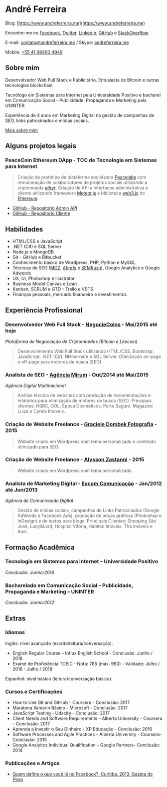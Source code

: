 # André Ferreira

Blog: [https://www.andreferreira.me](https://www.andreferreira.me)

Encontre-me no [Facebook](https://www.facebook.com/aferreira44), [Twitter](https://twitter.com/aferreira44), [LinkedIn](https://www.linkedin.com/in/aferreira44/), [GitHub](https://github.com/aferreira44) e [StackOverflow](https://stackoverflow.com/users/3196610/andr%C3%A9-ferreira).
 
E-mail: [contato@andreferreira.me](mailto:contato@andreferreira.me) / Skype: [andreferreira.me](skype:andreferreira.me?call)

Mobile: [+55 41 98460 4949](tel:+5541984604949)

## Sobre mim

Desenvolvedor Web Full Stack e Publicitário. Entusiasta de Bitcoin e outras tecnologias blockchain.

Tecnólogo em Sistemas para Internet pela Universidade Positivo e bacharel em Comunicação Social - Publicidade, Propaganda e Marketing pela UNINTER.

Experiência de 4 anos em Marketing Digital na gestão de campanhas de SEO, links patrocinados e mídias sociais.

[Mais sobre mim](https://www.andreferreira.me/sobre-mim)

## Alguns projetos legais

### PeaceCoin Ethereum DApp - TCC de Tecnologia em Sistemas para Internet

> Criação de protótipo de plataforma social para [Peacelabs](http://peacelabs.co) com remuneração de colaboradores de projetos sociais utilizando a criptomoeda *[ether](https://www.ethereum.org/ether)*. Criação de API e interfaces administrativa e cliente utilizando framework [Meteor.js](https://www.meteor.com/) e biblioteca [web3.js](https://github.com/ethereum/web3.js/) do [Ethereum](https://www.ethereum.org/).

- [GitHub - Repositório Admin API](https://github.com/andreferreira-me/peacecoin-admin-api)
- [GitHub - Repositório Cliente](https://github.com/andreferreira-me/peacecoin-peacelabs)

## Habilidades

- HTML/CSS e JavaScript
- .NET (C#) e SQL Server
- Node.js e MongoDB
- Git - GitHub e Bitbucket
- Conhecimento básico de Wordpress, PHP, Python e MySQL
- Técnicas de SEO ([MOZ](https://moz.com/), [Ahrefs](https://ahrefs.com/) e [SEMRush](https://www.semrush.com/)), Google Analytics e Google Adwords
- UX, UI, Photoshop e Illustrator
- Business Model Canvas e Lean
- Kanban, SCRUM e GTD - Trello e VSTS
- Finanças pessoais, mercado financeiro e investimentos

## Experiência Profissional

### Desenvolvedor Web Full Stack - [NegocieCoins](http://www.negociecoins.com.br) - Mai/2015 até hoje

*Plataforma de Negociação de Criptomoedas (Bitcoin e Litecoin)*

> Desenvolvimento Web Full Stack utilizando HTML/CSS, Bootstrap, JavaScript, .NET (C#), NHibernate e SQL Server. Otimização on-page e off-page para motores de busca (SEO).

### Analista de SEO - [Agência Mirum](https://www.mirumagency.com/curitiba) - Out/2014 até Mai/2015

*Agência Digital Multinacional*

> Análise técnica de websites com produção de recomendações e relatórios para otimização de motores de busca (SEO). Principais clientes: HSBC, GOL, Época Cosméticos, Porto Seguro, Magazine Luiza e Cyrela Imóveis.

### Criação de Website Freelance - [Graciele Dombek Fotografia](http://www.gracieledombek.com.br) - 2015

> Website criado em Wordpress com tema personalizado e conteúdo otimizado para SEO.

### Criação de Website Freelance - [Alysson Zastanni](http://www.zastannifoto.com.br) - 2015

> Website criado em Wordpress com tema personalizado.

### Analista de Marketing Digital - [Excom Comunicação](http://excom.com.br/) - Jan/2012 até Jun/2013

*Agência de Comunicação Digital*

> Gestão de mídias sociais, campanhas de Links Patrocinados (Google AdWords e Facebook Ads), produção de peças gráficas (Photoshop e InDesign) e de textos para blogs. Principais Clientes: Shopping São José, Lady&Lord, Hospital Vitória, Habitec Imóveis, Thá Imóveis e Amil.

## Formação Acadêmica

### Tecnologia em Sistemas para Internet – Universidade Positivo

*Conclusão: Junho/2016*


### Bacharelado em Comunicação Social – Publicidade, Propaganda e Marketing – UNINTER

*Conclusão: Junho/2012*

## Extras

### Idiomas

Inglês: nível avançado (escrita/leitura/conversação).

- English Regular Course – Influx English School - Conclusão: Junho / 2016
- Exame de Proficiência TOEIC - Nota: 785 (máx. 990) - Validade: Julho / 2016 - Julho / 2018

Espanhol: nível básico (leitura/conversação básica).

### Cursos e Certificações

- How to Use Git and GitHub - Coursera - Conclusão: 2017
- Maratona Xamarin Básico - Microsoft - Conclusão: 2017
- JavaScript Testing - Udacity - Conclusão: 2017
- Client Needs and Software Requirements – Alberta University - Coursera - Conclusão: 2017
- Aprenda a Investir o Seu Dinheiro - XP Educação - Conclusão: 2016
- Software Processes and Agile Practices – Alberta University - Coursera- Conclusão: 2015
- Google Analytics Individual Qualification – Google Partners- Conclusão: 2014

### Publicações e Artigos

- [Quem define o que você lê no Facebook?, Curitiba, 2013, Gazeta do Povo](http://goo.gl/EA9dLI)

